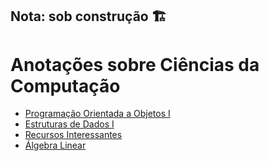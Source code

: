 ## Nota: sob construção 🏗️

# Anotações sobre Ciências da Computação

- [Programação Orientada a Objetos I](OOP1.md)
- [Estruturas de Dados I](DS1.md)
- [Recursos Interessantes](Recursos.md)
- [Álgebra Linear](LALG.md)
